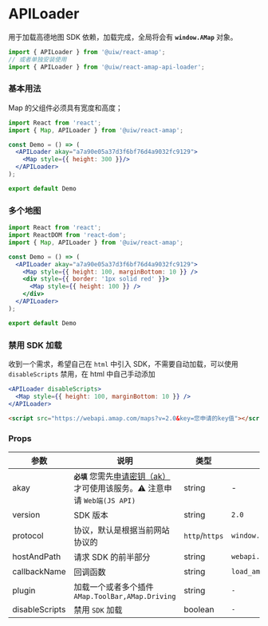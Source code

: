 APILoader
===

用于加载高德地图 SDK 依赖，加载完成，全局将会有 **`window.AMap`** 对象。

```jsx
import { APILoader } from '@uiw/react-amap';
// 或者单独安装使用
import { APILoader } from '@uiw/react-amap-api-loader';
```

### 基本用法

Map 的父组件必须具有宽度和高度；

```jsx mdx:preview
import React from 'react';
import { Map, APILoader } from '@uiw/react-amap';

const Demo = () => (
  <APILoader akay="a7a90e05a37d3f6bf76d4a9032fc9129">
    <Map style={{ height: 300 }}/>
  </APILoader>
);

export default Demo
```

### 多个地图

```jsx mdx:preview
import React from 'react';
import ReactDOM from 'react-dom';
import { Map, APILoader } from '@uiw/react-amap';

const Demo = () => (
  <APILoader akay="a7a90e05a37d3f6bf76d4a9032fc9129">
    <Map style={{ height: 100, marginBottom: 10 }} />
    <div style={{ border: '1px solid red' }}>
      <Map style={{ height: 100 }} />
    </div>
  </APILoader>
);

export default Demo
```

### 禁用 SDK 加载

收到一个需求，希望自己在 `html` 中引入 SDK，不需要自动加载，可以使用 `disableScripts` 禁用，在 html 中自己手动添加

```jsx
<APILoader disableScripts>
  <Map style={{ height: 100, marginBottom: 10 }} />
</APILoader>
```

```html
<script src="https://webapi.amap.com/maps?v=2.0&key=您申请的key值"></script>
```

### Props

| 参数 | 说明 | 类型 | 默认值 |
|--------- |-------- |--------- |-------- |
| akay | **`必填`** 您需先[申请密钥（ak）](https://lbs.amap.com/api/javascript-api/guide/abc/prepare)才可使用该服务。⚠️ 注意申请 `Web端(JS API)` | string | - |
| version | SDK 版本 | string | `2.0` |
| protocol | 协议，默认是根据当前网站协议的 | `http`/`https` | `window.location.protocol` |
| hostAndPath | 请求 SDK 的前半部分 | string | `webapi.amap.com/maps` |
| callbackName | 回调函数 | string | `load_amap_sdk` |
| plugin | 加载一个或者多个插件 `AMap.ToolBar,AMap.Driving` | string | `-` |
| disableScripts | 禁用 `SDK` 加载 | boolean | `-` |